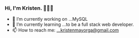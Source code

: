 ### Hi, I'm Kristen.  👩🏽‍💻



- 🔭 I’m currently working on ...MySQL
- 🌱 I’m currently learning ...to be a full stack web developer.
- 📫 How to reach me: ...kristenmayorga@gmail.com 


